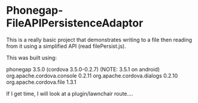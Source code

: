 Phonegap-FileAPIPersistenceAdaptor
==================================

This is a really basic project that demonstrates writing to a file then reading from it using a simplified API (read filePersist.js).

This was built using:

phonegap 3.5.0 (cordova 3.5.0-0.2.7) (NOTE: 3.5.1 on android)
org.apache.cordova.console 0.2.11
org.apache.cordova.dialogs 0.2.10
org.apache.cordova.file 1.3.1

If I get time, I will look at a plugin/lawnchair route....